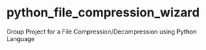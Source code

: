 # python_file_compression_wizard
Group Project for a File Compression/Decompression using Python Language
